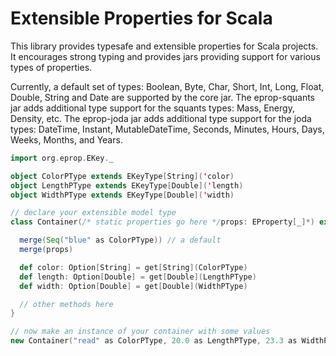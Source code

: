 # Extensible Properties for Scala

This library provides typesafe and extensible properties for Scala projects.
It encourages strong typing and provides jars providing support for various
types of properties.

Currently, a default set of types: Boolean, Byte, Char, Short, Int, Long, 
Float, Double, String and Date are supported by the core jar.  The 
eprop-squants jar adds additional type support for the squants types: Mass, 
Energy, Density, etc.
The eprop-joda jar adds additional type support for the joda types:
DateTime, Instant, MutableDateTime, Seconds, Minutes, Hours, Days, Weeks, 
Months, and Years.

```scala
import org.eprop.EKey._

object ColorPType extends EKeyType[String]('color)
object LengthPType extends EKeyType[Double]('length)
object WidthPType extends EKeyType[Double]('width)

// declare your extensible model type
class Container(/* static properties go here */props: EProperty[_]*) extends Extensible {

  merge(Seq("blue" as ColorPType)) // a default
  merge(props)

  def color: Option[String] = get[String](ColorPType)
  def length: Option[Double] = get[Double](LengthPType)
  def width: Option[Double] = get[Double](WidthPType)

  // other methods here      
}

// now make an instance of your container with some values
new Container("read" as ColorPType, 20.0 as LengthPType, 23.3 as WidthPType)

```
